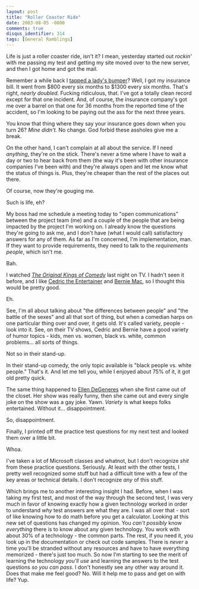 ```yaml
---
layout: post
title: "Roller Coaster Ride"
date: 2003-08-05 -0800
comments: true
disqus_identifier: 314
tags: [General Ramblings]
---
```

Life is just a roller coaster ride, isn't it? I mean, yesterday started
out *rockin'* with me passing my test and getting my site moved over to
the new server, and then I got home and got the mail.
 
 Remember a while back I [tapped a lady's
bumper](/archive/2003/06/18/training-and-rubberneckers.aspx)? Well, I
got my insurance bill. It went from \$800 every six months to \$1300
every six months. That's right, *nearly doubled*. Fucking ridiculous,
that. I've got a totally clean record except for that one incident. And,
of course, the insurance company's got me over a barrel on that one for
36 months from the reported time of the accident, so I'm looking to be
paying out the ass for the next three years.
 
 You know that thing where they say your insurance goes down when you
turn 26? *Mine didn't.* No change. God forbid these assholes give me a
break.
 
 On the other hand, I can't complain at all about the service. If I need
*anything*, they're on the stick. There's never a time where I have to
wait a day or two to hear back from them (the way it's been with other
insurance companies I've been with) and they're always open and let me
know what the status of things is. Plus, they're cheaper than the rest
of the places out there.
 
 Of course, now they're gouging me.
 
 Such is life, eh?
 
 My boss had me schedule a meeting today to "open communications"
between the project team (me) and a couple of the people that are being
impacted by the project I'm working on. I already know the questions
they're going to ask me, and I don't have (what I would call)
satisfactory answers for any of them. As far as I'm concerned, I'm
implementation, man. If they want to provide requirements, they need to
talk to the *requirements people*, which isn't me.
 
 Bah.
 
 I watched [*The Original Kings of
Comedy*](http://www.amazon.com/exec/obidos/ASIN/B000056BOW/mhsvortex)
last night on TV. I hadn't seen it before, and I like [Cedric the
Entertainer](http://us.imdb.com/Name?Cedric+the+Entertainer) and [Bernie
Mac](http://us.imdb.com/Name?Mac,+Bernie), so I thought this would be
pretty good.
 
 Eh.
 
 See, I'm all about talking about "the differences between people" and
"the battle of the sexes" and all that sort of thing, but when a
comedian harps on one particular thing over and over, it gets old. It's
called variety, people - look into it. See, on their TV shows, Cedric
and Bernie have a good variety of humor topics - kids, men vs. women,
black vs. white, common problems... all sorts of things.
 
 Not so in their stand-up.
 
 In their stand-up comedy, the only topic available is "black people vs.
white people." That's it. And let me tell you, while I enjoyed about 75%
of it, it got old pretty quick.
 
 The same thing happened to [Ellen
DeGeneres](http://us.imdb.com/Name?DeGeneres,+Ellen) when she first came
out of the closet. Her show was really funny, then she came out and
every single joke on the show was a gay joke. Yawn. *Variety* is what
keeps folks entertained. Without it... disappointment.
 
 So, disappointment.
 
 Finally, I printed off the practice test questions for my next test and
looked them over a little bit.
 
 Whoa.
 
 I've taken a lot of Microsoft classes and whatnot, but I don't
recognize *shit* from these practice questions. Seriously. At least with
the other tests, I pretty well recognized some stuff but had a difficult
time with a few of the key areas or technical details. I don't recognize
*any* of this stuff.
 
 Which brings me to another interesting insight I had. Before, when I
was taking my first test, and most of the way through the second test, I
was very much in favor of knowing exactly how a given technology worked
in order to understand *why* test answers are what they are. I was all
over that - sort of like knowing how to do math before you get a
calculator. Looking at this new set of questions has changed my opinion.
You *can't possibly* know *everything* there is to know about any given
technology. You work with about 30% of a technology - the common parts.
The rest, if you need it, you look up in the documentation or check out
code samples. There is *never* a time you'll be stranded without any
resources and have to have everything memorized - there's just too much.
So now I'm starting to see the merit of learning the technology *you'll
use* and learning the answers to the test questions *so you can pass*. I
don't honestly see any other way around it. Does that make me feel good?
No. Will it help me to pass and get on with life? Yup.
